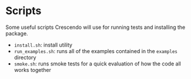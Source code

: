 # Scripts

Some useful scripts Crescendo will use for running tests and installing the package.

-   `install.sh`: install utility
-   `run_examples.sh`: runs all of the examples contained in the `examples` directory
-   `smoke.sh`: runs smoke tests for a quick evaluation of how the code all works together
